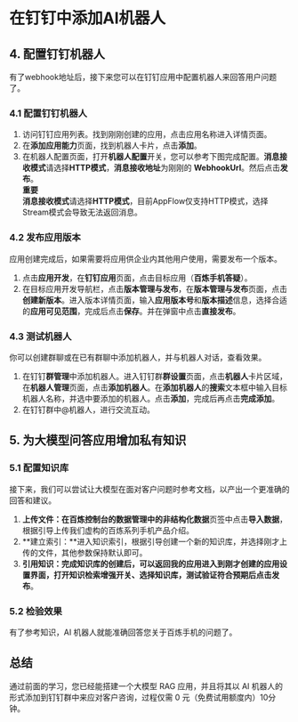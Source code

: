 # 在钉钉中添加AI机器人

## 4\. 配置钉钉机器人

有了webhook地址后，接下来您可以在钉钉应用中配置机器人来回答用户问题了。

### 4.1 配置钉钉机器人

1. 访问钉钉应用列表。找到刚刚创建的应用，点击应用名称进入详情页面。
2. 在**添加应用能力**页面，找到机器人卡片，点击**添加**。
3. 在机器人配置页面，打开**机器人配置**开关，您可以参考下图完成配置。**消息接收模式**请选择**HTTP模式**，**消息接收地址**为刚刚的 **WebhookUrl**。然后点击**发布**。  
**重要**  
**消息接收模式**请选择**HTTP模式**，目前AppFlow仅支持HTTP模式，选择Stream模式会导致无法返回消息。

### **4.2 发布应用版本**

应用创建完成后，如果需要将应用供企业内其他用户使用，需要发布一个版本。

1. 点击**应用开发**，在**钉钉应用**页面，点击目标应用（**百炼手机答疑**）。
2. 在目标应用开发导航栏，点击**版本管理与发布**，在**版本管理与发布**页面，点击**创建新版本**。进入版本详情页面，输入**应用版本号**和**版本描述**信息，选择合适的**应用可见范围**，完成后点击**保存**。并在弹窗中点击**直接发布**。

### 4.3 测试机器人

你可以创建群聊或在已有群聊中添加机器人，并与机器人对话，查看效果。

1. 在钉钉**群管理**中添加机器人​。进入钉钉群**群设置**页面，点击**机器人**卡片区域，在**机器人管理**页面，点击**添加机器人**。在**添加机器人**的**搜索**文本框中输入目标机器人名称，并选中要添加的机器人。点击**添加**，完成后再点击**完成添加**。
2. 在钉钉群中@机器人，进行交流互动。

## 5\. 为大模型问答应用增加私有知识

### **5.1 配置知识库**

接下来，我们可以尝试让大模型在面对客户问题时参考文档，以产出一个更准确的回答和建议。

1. **上传文件：**在百炼控制台的数据管理中的**非结构化数据**页签中点击**导入数据**，根据引导上传我们虚构的百炼系列手机产品介绍。
2. **建立索引：**进入知识索引，根据引导创建一个新的知识库，并选择刚才上传的文件，其他参数保持默认即可。
3. **引用知识：**完成知识库的创建后，可以返回我的应用进入到刚才创建的应用设置界面，打开知识检索增强开关、选择知识库，测试验证符合预期后点击**发布**。

### **5.2 检验效果**

有了参考知识，AI 机器人就能准确回答您关于百炼手机的问题了。

## 总结 

通过前面的学习，您已经能搭建一个大模型 RAG 应用，并且将其以 AI 机器人的形式添加到钉钉群中来应对客户咨询，过程仅需 0 元（免费试用额度内）10分钟。
